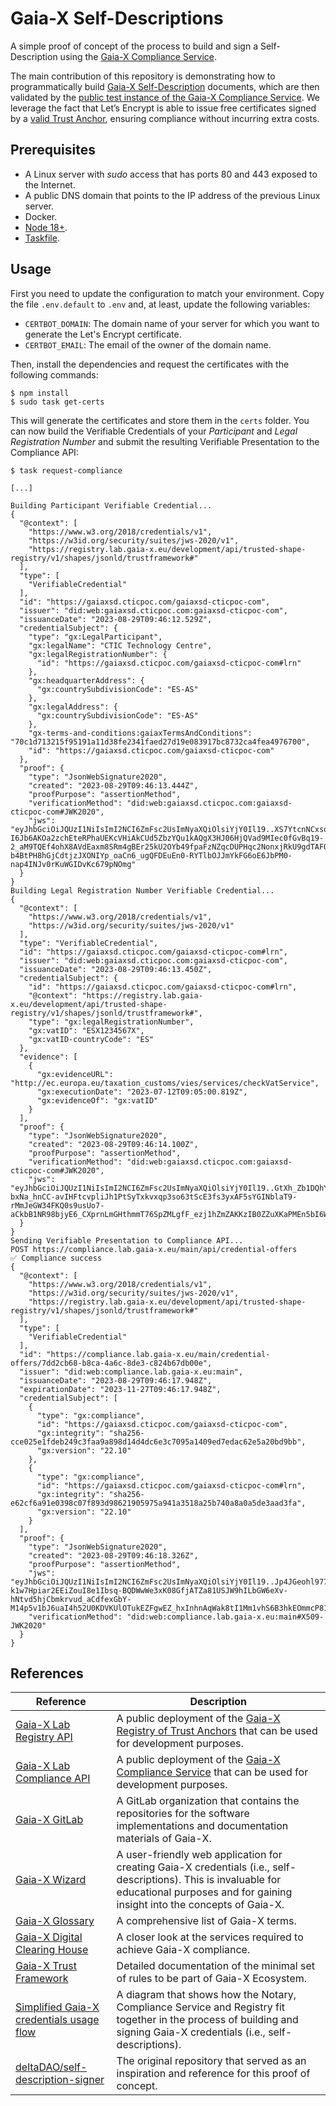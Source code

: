 # Gaia-X Self-Descriptions

A simple proof of concept of the process to build and sign a Self-Description using the [Gaia-X Compliance Service](https://gitlab.com/gaia-x/lab/compliance/gx-compliance).

The main contribution of this repository is demonstrating how to programmatically build [Gaia-X Self-Description](https://gaia-x.gitlab.io/policy-rules-committee/trust-framework/gaia-x_trust_framework/#gaia-x-self-description) documents, which are then validated by the [public test instance of the Gaia-X Compliance Service](https://compliance.lab.gaia-x.eu/main/docs/). We leverage the fact that Let’s Encrypt is able to issue free certificates signed by a [valid Trust Anchor](https://gaia-x.gitlab.io/policy-rules-committee/trust-framework/trust_anchors/#list-of-defined-trust-anchors), ensuring compliance without incurring extra costs.

## Prerequisites

* A Linux server with _sudo_ access that has ports 80 and 443 exposed to the Internet.
* A public DNS domain that points to the IP address of the previous Linux server.
* Docker.
* [Node 18+](https://nodejs.org/en/download/package-manager).
* [Taskfile](https://taskfile.dev/installation/).

## Usage

First you need to update the configuration to match your environment. Copy the file `.env.default` to `.env` and, at least, update the following variables:

* `CERTBOT_DOMAIN`: The domain name of your server for which you want to generate the Let's Encrypt certificate.
* `CERTBOT_EMAIL`: The email of the owner of the domain name.

Then, install the dependencies and request the certificates with the following commands:

```console
$ npm install
$ sudo task get-certs
```

This will generate the certificates and store them in the `certs` folder. You can now build the Verifiable Credentials of your _Participant_ and  _Legal Registration Number_ and submit the resulting Verifiable Presentation to the Compliance API:

```console
$ task request-compliance

[...]

Building Participant Verifiable Credential...
{
  "@context": [
    "https://www.w3.org/2018/credentials/v1",
    "https://w3id.org/security/suites/jws-2020/v1",
    "https://registry.lab.gaia-x.eu/development/api/trusted-shape-registry/v1/shapes/jsonld/trustframework#"
  ],
  "type": [
    "VerifiableCredential"
  ],
  "id": "https://gaiaxsd.cticpoc.com/gaiaxsd-cticpoc-com",
  "issuer": "did:web:gaiaxsd.cticpoc.com:gaiaxsd-cticpoc-com",
  "issuanceDate": "2023-08-29T09:46:12.529Z",
  "credentialSubject": {
    "type": "gx:LegalParticipant",
    "gx:legalName": "CTIC Technology Centre",
    "gx:legalRegistrationNumber": {
      "id": "https://gaiaxsd.cticpoc.com/gaiaxsd-cticpoc-com#lrn"
    },
    "gx:headquarterAddress": {
      "gx:countrySubdivisionCode": "ES-AS"
    },
    "gx:legalAddress": {
      "gx:countrySubdivisionCode": "ES-AS"
    },
    "gx-terms-and-conditions:gaiaxTermsAndConditions": "70c1d713215f95191a11d38fe2341faed27d19e083917bc8732ca4fea4976700",
    "id": "https://gaiaxsd.cticpoc.com/gaiaxsd-cticpoc-com"
  },
  "proof": {
    "type": "JsonWebSignature2020",
    "created": "2023-08-29T09:46:13.444Z",
    "proofPurpose": "assertionMethod",
    "verificationMethod": "did:web:gaiaxsd.cticpoc.com:gaiaxsd-cticpoc-com#JWK2020",
    "jws": "eyJhbGciOiJQUzI1NiIsImI2NCI6ZmFsc2UsImNyaXQiOlsiYjY0Il19..XS7YtcnNCxsoW2B6iFsd_PuIdOyQEzVn4uq7-I6Jb6AKOa2zchEteRPhaUEKcVHiAkCUd5ZbzYQu1kAQgX3HJ06HjQVad9MIec0fGvBq19-2_aM9TQEf4ohX8AVdEaxm8SRm4gBEr25kU2OYb49fpaFzNZqcDUPHqc2NonxjRkU9gdTAFQEuOMe7Wk202cPd9kypHB3Jw_Fma5SN_gJ7ekyBgPhuombsNWjFxN7wNe6sNlU_ZmZAK0XkQrR-b4BtPH8hGjCdtjzJXONIYp_oaCn6_ugQFDEuEn0-RYTlbOJJmYkFG6oE6JbPM0-nap4INJv0rKuWGIDvKc679pNOmg"
  }
}
Building Legal Registration Number Verifiable Credential...
{
  "@context": [
    "https://www.w3.org/2018/credentials/v1",
    "https://w3id.org/security/suites/jws-2020/v1"
  ],
  "type": "VerifiableCredential",
  "id": "https://gaiaxsd.cticpoc.com/gaiaxsd-cticpoc-com#lrn",
  "issuer": "did:web:gaiaxsd.cticpoc.com:gaiaxsd-cticpoc-com",
  "issuanceDate": "2023-08-29T09:46:13.450Z",
  "credentialSubject": {
    "id": "https://gaiaxsd.cticpoc.com/gaiaxsd-cticpoc-com#lrn",
    "@context": "https://registry.lab.gaia-x.eu/development/api/trusted-shape-registry/v1/shapes/jsonld/trustframework#",
    "type": "gx:legalRegistrationNumber",
    "gx:vatID": "ESX1234567X",
    "gx:vatID-countryCode": "ES"
  },
  "evidence": [
    {
      "gx:evidenceURL": "http://ec.europa.eu/taxation_customs/vies/services/checkVatService",
      "gx:executionDate": "2023-07-12T09:05:00.819Z",
      "gx:evidenceOf": "gx:vatID"
    }
  ],
  "proof": {
    "type": "JsonWebSignature2020",
    "created": "2023-08-29T09:46:14.100Z",
    "proofPurpose": "assertionMethod",
    "verificationMethod": "did:web:gaiaxsd.cticpoc.com:gaiaxsd-cticpoc-com#JWK2020",
    "jws": "eyJhbGciOiJQUzI1NiIsImI2NCI6ZmFsc2UsImNyaXQiOlsiYjY0Il19..GtXh_Zb1DQhYqxdy16dM2EFv67dOVIlb9YH5eEJj2-bxNa_hnCC-avIHFtcvpliJh1PtSyTxkvxqp3so63tScE3fs3yxAF5sYGINblaT9-rMmJeGW34FKQ0s9usUo7-aCkbB1NR98bjyE6_CXprnLmGHthmmT76SpZMLgfF_ezj1hZmZAKKzIB0ZZuXKaPMEn5bI6WzeByr9nR1EDD5KVfNrPhsKbBf8kzmIs5dxvWYe0pwnmxWIe85K8sY2m4aOoGNm0ifnE11JODAxyfVqy3Aook1lBx0WBElffwdWofKFV23qhinKTOiNNI0GO1lHdJlohPMOoDgRtz2le5K50g"
  }
}
Sending Verifiable Presentation to Compliance API...
POST https://compliance.lab.gaia-x.eu/main/api/credential-offers
✅ Compliance success
{
  "@context": [
    "https://www.w3.org/2018/credentials/v1",
    "https://w3id.org/security/suites/jws-2020/v1",
    "https://registry.lab.gaia-x.eu/development/api/trusted-shape-registry/v1/shapes/jsonld/trustframework#"
  ],
  "type": [
    "VerifiableCredential"
  ],
  "id": "https://compliance.lab.gaia-x.eu/main/credential-offers/7dd2cb68-b8ca-4a6c-8de3-c824b67db00e",
  "issuer": "did:web:compliance.lab.gaia-x.eu:main",
  "issuanceDate": "2023-08-29T09:46:17.948Z",
  "expirationDate": "2023-11-27T09:46:17.948Z",
  "credentialSubject": [
    {
      "type": "gx:compliance",
      "id": "https://gaiaxsd.cticpoc.com/gaiaxsd-cticpoc-com",
      "gx:integrity": "sha256-cce025e1fdeb249c3faa9a898d14d4dc6e3c7095a1409ed7edac62e5a20bd9bb",
      "gx:version": "22.10"
    },
    {
      "type": "gx:compliance",
      "id": "https://gaiaxsd.cticpoc.com/gaiaxsd-cticpoc-com#lrn",
      "gx:integrity": "sha256-e62cf6a91e0398c07f893d98621905975a941a3518a25b740a8a0a5de3aad3fa",
      "gx:version": "22.10"
    }
  ],
  "proof": {
    "type": "JsonWebSignature2020",
    "created": "2023-08-29T09:46:18.326Z",
    "proofPurpose": "assertionMethod",
    "jws": "eyJhbGciOiJQUzI1NiIsImI2NCI6ZmFsc2UsImNyaXQiOlsiYjY0Il19..Jp4JGeohl977ovc9wGlZatYCWsatUQS3Bma_SnE_Q20fz-k1w7Hpiar2EEiZouI8e1Ibsq-BQDWwWe3xK08GfjATZa81USJW9hILbGW6eXv-hNtvd5hjCbmkrvud_aCdfexGbY-M14p5v1bJ6uaI4h52U0KDVKUlOTukEZFgwEZ_hxInhnAqWak8tI1Mm1vhS6B3hkEOmmcP816JVQddsUnEltAoLEEFtrO2MkdXdstGLTo3aNMuug8lE2ijwzCxh25Gnbg1HP8HVGYQqzDrQOr4P26gWXn5GFYdDIM7D2QnRhi6dpTNdeb8wNfhohQUBgbkDIlnfBs4XNmPnVViFA",
    "verificationMethod": "did:web:compliance.lab.gaia-x.eu:main#X509-JWK2020"
  }
}
```

## References

| Reference | Description |
| --- | --- |
| [Gaia-X Lab Registry API](https://registry.lab.gaia-x.eu/main/docs) | A public deployment of the [Gaia-X Registry of Trust Anchors](https://gitlab.com/gaia-x/lab/compliance/gx-registry) that can be used for development purposes. |
| [Gaia-X Lab Compliance API](https://compliance.lab.gaia-x.eu/main/docs/) | A public deployment of the [Gaia-X Compliance Service](https://gitlab.com/gaia-x/lab/compliance/gx-compliance) that can be used for development purposes. |
| [Gaia-X GitLab](https://gitlab.com/gaia-x) | A GitLab organization that contains the repositories for the software implementations and documentation materials of Gaia-X. | 1
| [Gaia-X Wizard](https://wizard.lab.gaia-x.eu/) | A user-friendly web application for creating Gaia-X credentials (i.e., self-descriptions). This is invaluable for educational purposes and for gaining insight into the concepts of Gaia-X. |
| [Gaia-X Glossary](https://gaia-x.gitlab.io/glossary/) | A comprehensive list of Gaia-X terms. |
| [Gaia-X Digital Clearing House](https://gaia-x.eu/gxdch/) | A closer look at the services required to achieve Gaia-X compliance. |
| [Gaia-X Trust Framework](https://gaia-x.gitlab.io/policy-rules-committee/trust-framework/) | Detailed documentation of the minimal set of rules to be part of Gaia-X Ecosystem. |
| [Simplified Gaia-X credentials usage flow](https://gitlab.com/gaia-x/lab/compliance/gx-compliance/-/blob/02928741c7071de30c9c9295599e1caad760c47a/README-api.md) | A diagram that shows how the Notary, Compliance Service and Registry fit together in the process of building and signing Gaia-X credentials (i.e., self-descriptions). |
| [deltaDAO/self-description-signer](https://github.com/deltaDAO/self-description-signer) | The original repository that served as an inspiration and reference for this proof of concept. |
